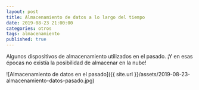```yaml
---
layout: post
title: Almacenamiento de datos a lo largo del tiempo
date: 2019-08-23 21:00:00
categories: otros
tags: almacenamiento
published: true
---
```


Algunos dispositivos de almacenamiento utilizados en el pasado. ¡Y en esas épocas no existía la posibilidad de almacenar en la nube!

![Almacenamiento de datos en el pasado]({{ site.url }}/assets/2019-08-23-almacenamiento-datos-pasado.jpg)
